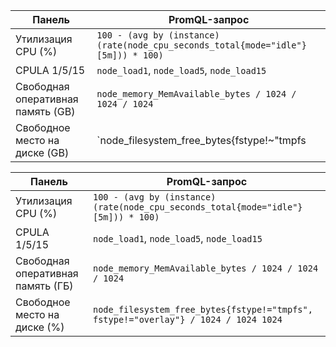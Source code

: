 












| Панель                            | PromQL-запрос                                                                                                                             |
| --------------------------------- | ----------------------------------------------------------------------------------------------------------------------------------------- |
| Утилизация CPU (%)                | `100 - (avg by (instance) (rate(node_cpu_seconds_total{mode="idle"}[5m])) * 100)`                                                         |
| CPULA 1/5/15                      | `node_load1`, `node_load5`, `node_load15`                                                                                                 |
| Свободная оперативная память (GB) | `node_memory_MemAvailable_bytes / 1024 / 1024 / 1024`                                                                                     |
| Свободное место на диске (GB)     | `node_filesystem_free_bytes{fstype!~"tmpfs|overlay"} / 1024 / 1024 / 1024`                                                                |






| Панель                            | PromQL-запрос                                                                                                                             |
| --------------------------------- | ----------------------------------------------------------------------------------------------------------------------------------------- |
| Утилизация CPU (%)                | `100 - (avg by (instance) (rate(node_cpu_seconds_total{mode="idle"}[5m])) * 100)`                                                         |
| CPULA 1/5/15                      | `node_load1`, `node_load5`, `node_load15`                                                                                                 |
| Свободная оперативная память (ГБ) | `node_memory_MemAvailable_bytes / 1024 / 1024 / 1024`                                                                                     |
| Свободное место на диске (%)      | `node_filesystem_free_bytes{fstype!="tmpfs", fstype!="overlay"} / 1024 / 1024 1024` |

